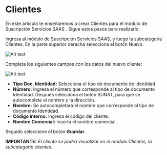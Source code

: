 # Clientes

En este artículo te enseñaremos a crear Clientes para el módulo de Suscripción Servicios SAAS . Sigue estos pasos para realizarlo:

Ingresa al módulo de Suscripción Servicios SAAS, y luego la subcategoría Clientes. En la parte superior derecha selecciona el botón Nuevo.

![Alt text](img/ServiciosSAAS2.jpg)

Completa los siguientes campos con los datos del nuevo cliente:

![Alt text](img/ServiciosSAAS3.jpg)

- **Tipo Doc. Identidad:** Selecciona el tipo de documento de identidad.
- **Número:** Ingresa el número que corresponde al tipo de documento Identidad. Después selecciona el botón SUNAT, para que se autocomplete el nombre y la dirección.
- **Nombre:** Se autocompletará el nombre que corresponde al tipo de documento Identidad.
- **Código interno:** Ingresa el código del cliente.
- **Nombre Comercial:** Inserta el nombre comercial.

Seguido seleccione el botón **Guardar**.

**IMPORTANTE:**
*El cliente se podrá visualizar en el módulo Clientes, la subcategoría clientes.*
